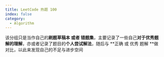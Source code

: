 ```yaml
---
title: LeetCode 热题 100
index: false
category:
  - Algorithm
---
```


该分组只是当作自己的**刷题草稿本 或者 错题集**，主要记录了一些自己**对于优秀题解的理解**，亦或者记录了题目的**个人尝试解法**，随后与 **正确 或 优秀 题解 **做对比，以此来发现自己的不足与进步空间